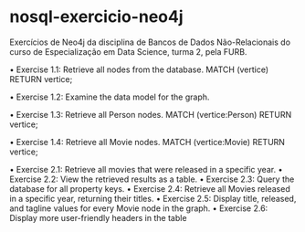 # nosql-exercicio-neo4j
Exercícios de Neo4j da disciplina de Bancos de Dados Não-Relacionais do curso de Especialização em Data Science, turma 2, pela FURB.

• Exercise 1.1: Retrieve all nodes from the database.
MATCH (vertice) RETURN vertice;

• Exercise 1.2: Examine the data model for the graph.


• Exercise 1.3: Retrieve all Person nodes.
MATCH (vertice:Person) RETURN vertice;

• Exercise 1.4: Retrieve all Movie nodes.
MATCH (vertice:Movie) RETURN vertice;


• Exercise 2.1: Retrieve all movies that were released in a specific year.
• Exercise 2.2: View the retrieved results as a table.
• Exercise 2.3: Query the database for all property keys.
• Exercise 2.4: Retrieve all Movies released in a specific year, returning their titles.
• Exercise 2.5: Display title, released, and tagline values for every Movie node in the graph.
• Exercise 2.6: Display more user-friendly headers in the table
